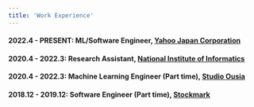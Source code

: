 ```yaml
---
title: 'Work Experience'
---
```


#### **2022.4 - PRESENT**: ML/Software Engineer, [Yahoo Japan Corporation](https://about.yahoo.co.jp/)

#### **2020.4 - 2022.3**: Research Assistant, [National Institute of Informatics](https://www.nii.ac.jp/en/)


#### **2020.4 - 2022.3**: Machine Learning Engineer (Part time), [Studio Ousia](https://www.ousia.jp/en/)


#### **2018.12 - 2019.12**: Software Engineer (Part time), [Stockmark](https://stockmark.co.jp/)
